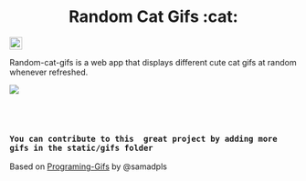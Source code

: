<h1 align='center'>Random Cat Gifs :cat:</h1>

<a href="https://forthebadge.com"><img src="https://forthebadge.com/images/badges/contains-cat-gifs.svg" alt="contains cat gifs" height="22px"></a>

Random-cat-gifs is a web app that displays different cute cat gifs at random whenever refreshed.


<img src="https://cat-gifs.cyclic.app">

<br><br>

### `You can contribute to this  great project by adding more gifs in the static/gifs folder`

Based on [Programing-Gifs](https://github.com/samadpls/Programing-Gifs) by @samadpls